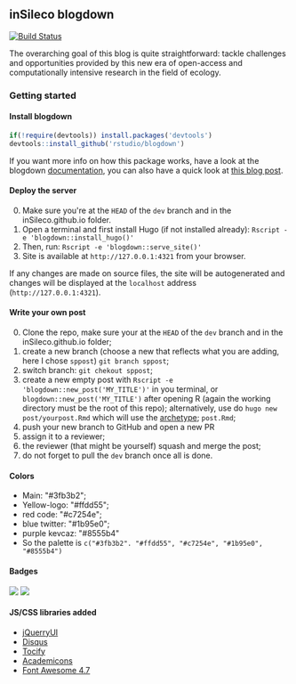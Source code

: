 ## inSileco blogdown

[![Build Status](https://travis-ci.org/inSileco/inSileco.github.io.svg?branch=dev)](https://travis-ci.org/inSileco/inSileco.github.io)


The overarching goal of this blog is quite straightforward: tackle challenges
and opportunities provided by this new era of open-access and computationally
intensive research in the field of ecology.



### Getting started

#### Install blogdown

```r
if(!require(devtools)) install.packages('devtools')
devtools::install_github('rstudio/blogdown')
```

If you want more info on how this package works, have a look at the blogdown [documentation](https://bookdown.org/yihui/blogdown/), you can also have
a quick look at [this blog post](https://blog.rstudio.com/2017/09/11/announcing-blogdown/).

#### Deploy the server

0. Make sure you're at the `HEAD` of the `dev` branch and in the inSileco.github.io folder.
1. Open a terminal and first install Hugo (if not installed already): `Rscript -e 'blogdown::install_hugo()'`
2. Then, run: `Rscript -e 'blogdown::serve_site()'`
3. Site is available at `http://127.0.0.1:4321` from your browser.

If any changes are made on source files, the site will be autogenerated and changes will be displayed at the `localhost` address (`http://127.0.0.1:4321`).


#### Write your own post

0. Clone the repo, make sure your at the `HEAD` of the `dev` branch and in the inSileco.github.io folder;
1. create a new branch (choose a new that reflects what you are adding, here I chose `sppost`) `git branch sppost`;
2. switch branch: `git chekout sppost`;
3. create a new empty post with `Rscript -e 'blogdown::new_post('MY_TITLE')'` in
you terminal, or `blogdown::new_post('MY_TITLE')` after opening R (again the
working directory must be the root of this repo); alternatively, use do `hugo new post/yourpost.Rmd`
which will use the [archetype](https://gohugo.io/content-management/archetypes/);
`post.Rmd`;
4. push your new branch to GitHub and open a new PR
5. assign it to a reviewer;
6. the reviewer (that might be yourself) squash and merge the post;
7. do not forget to pull the `dev` branch once all is done.



#### Colors

- Main: "#3fb3b2";
- Yellow-logo: "#ffdd55";
- red code: "#c7254e";
- blue twitter: "#1b95e0";
- purple kevcaz: "#8555b4"
- So the palette is `c("#3fb3b2". "#ffdd55", "#c7254e", "#1b95e0", "#8555b4")`


#### Badges

![](https://img.shields.io/badge/inSileco-InDevelopment-3fb3b2.svg)
![](https://img.shields.io/badge/inSileco-UnderReview-ffdd55.svg)


#### JS/CSS libraries added

- [jQuerryUI](https://jqueryui.com/)
- [Disqus](https://disqus.com/)
- [Tocify](http://gregfranko.com/jquery.tocify.js/)
- [Academicons](https://jpswalsh.github.io/academicons/)
- [Font Awesome 4.7](https://fontawesome.com/v4.7.0/)

